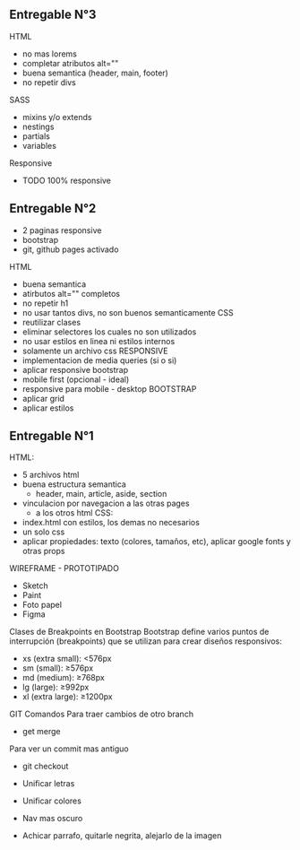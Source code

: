 Entregable N°3
--------------
HTML
- no mas lorems
- completar atributos alt=""
- buena semantica (header, main, footer)
- no repetir divs

SASS
- mixins y/o extends
- nestings
- partials
- variables

Responsive
- TODO 100% responsive


Entregable N°2
--------------
- 2 paginas responsive
- bootstrap
- git, github pages activado

HTML
- buena semantica
- atirbutos alt="" completos
- no repetir h1
- no usar tantos divs, no son buenos semanticamente
CSS
- reutilizar clases
- eliminar selectores los cuales no son utilizados
- no usar estilos en linea ni estilos internos
- solamente un archivo css
RESPONSIVE
- implementacion de media queries (si o si)
- aplicar responsive bootstrap
- mobile first (opcional - ideal)
- responsive para mobile - desktop
BOOTSTRAP
- aplicar grid
- aplicar estilos


Entregable N°1
--------------
HTML:
- 5 archivos html
- buena estructura semantica
    - header, main, article, aside, section
- vinculacion por navegacion a las otras pages
    - <a> a los otros html
CSS:
- index.html con estilos, los demas no necesarios
- un solo css
- aplicar propiedades: texto (colores, tamaños, etc), aplicar google fonts y otras props

WIREFRAME - PROTOTIPADO
- Sketch
- Paint
- Foto papel
- Figma

Clases de Breakpoints en Bootstrap
Bootstrap define varios puntos de interrupción (breakpoints) que se utilizan para crear diseños responsivos:
- xs (extra small): <576px
- sm (small): ≥576px
- md (medium): ≥768px
- lg (large): ≥992px
- xl (extra large): ≥1200px



GIT Comandos
Para traer cambios de otro branch
- get merge <ramaDelaCualQuieroTraerLosCambios>

Para ver un commit mas antiguo
- git checkout <hash-commited>



- Unificar letras
- Unificar colores
- Nav mas oscuro
- Achicar parrafo, quitarle negrita, alejarlo de la imagen